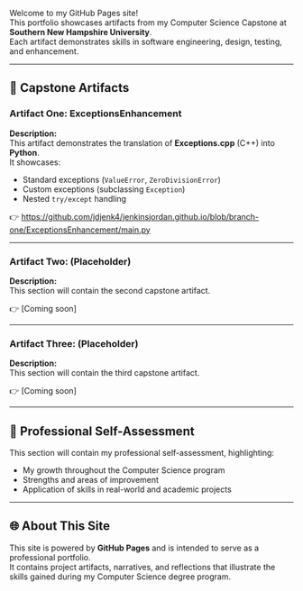 Welcome to my GitHub Pages site!  
This portfolio showcases artifacts from my Computer Science Capstone at **Southern New Hampshire University**.  
Each artifact demonstrates skills in software engineering, design, testing, and enhancement.

---

## 📂 Capstone Artifacts

### Artifact One: ExceptionsEnhancement
**Description:**  
This artifact demonstrates the translation of **Exceptions.cpp** (C++) into **Python**.  
It showcases:
- Standard exceptions (`ValueError`, `ZeroDivisionError`)
- Custom exceptions (subclassing `Exception`)
- Nested `try/except` handling  

👉 https://github.com/jdjenk4/jenkinsjordan.github.io/blob/branch-one/ExceptionsEnhancement/main.py

---

### Artifact Two: (Placeholder)
**Description:**  
This section will contain the second capstone artifact.  

👉 [Coming soon]

---

### Artifact Three: (Placeholder)
**Description:**  
This section will contain the third capstone artifact.  

👉 [Coming soon]

---

## 📝 Professional Self-Assessment
This section will contain my professional self-assessment, highlighting:  
- My growth throughout the Computer Science program  
- Strengths and areas of improvement  
- Application of skills in real-world and academic projects  

---

## 🌐 About This Site
This site is powered by **GitHub Pages** and is intended to serve as a professional portfolio.  
It contains project artifacts, narratives, and reflections that illustrate the skills gained during my Computer Science degree program.

